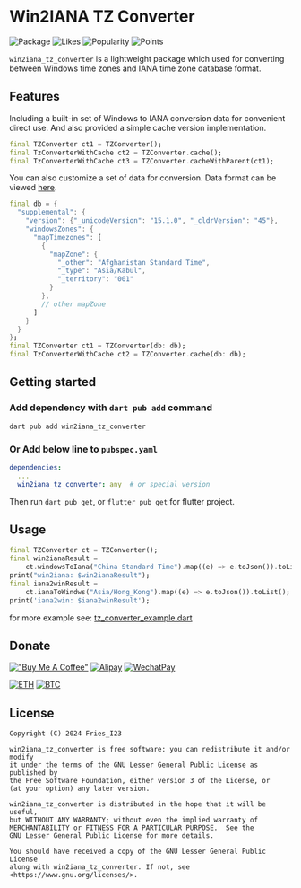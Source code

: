 <!--
This README describes the package. If you publish this package to pub.dev,
this README's contents appear on the landing page for your package.

For information about how to write a good package README, see the guide for
[writing package pages](https://dart.dev/guides/libraries/writing-package-pages).

For general information about developing packages, see the Dart guide for
[creating packages](https://dart.dev/guides/libraries/create-library-packages)
and the Flutter guide for
[developing packages and plugins](https://flutter.dev/developing-packages).
-->
# Win2IANA TZ Converter

![Package][pubdev-package]
![Likes][pubdev-likes]
![Popularity][pubdev-popularity]
![Points][pubdev-points]

`win2iana_tz_converter` is a lightweight package which used for converting
between Windows time zones and IANA time zone database format.

## Features

Including a built-in set of Windows to IANA conversion data for convenient
direct use. And also provided a simple cache version implementation.

```dart
final TZConverter ct1 = TZConverter();
final TzConverterWithCache ct2 = TZConverter.cache();
final TzConverterWithCache ct3 = TZConverter.cacheWithParent(ct1);
```

You can also customize a set of data for conversion.
Data format can be viewed [here][convert-format].

```dart
final db = {
  "supplemental": {
    "version": {"_unicodeVersion": "15.1.0", "_cldrVersion": "45"},
    "windowsZones": {
      "mapTimezones": [
        {
          "mapZone": {
            "_other": "Afghanistan Standard Time",
            "_type": "Asia/Kabul",
            "_territory": "001"
          }
        },
        // other mapZone
      ]
    }
  }
};
final TZConverter ct1 = TZConverter(db: db);
final TzConverterWithCache ct2 = TZConverter.cache(db: db);
```

## Getting started

### Add dependency with `dart pub add` command

```shell
dart pub add win2iana_tz_converter
```

### **Or** Add below line to `pubspec.yaml`

```yaml
dependencies:
  ...
  win2iana_tz_converter: any  # or special version

```

Then run `dart pub get`, or `flutter pub get` for flutter project.

## Usage

```dart
final TZConverter ct = TZConverter();
final win2ianaResult =
    ct.windowsToIana("China Standard Time").map((e) => e.toJson()).toList();
print("win2iana: $win2ianaResult");
final iana2winResult =
    ct.ianaToWindws("Asia/Hong_Kong").map((e) => e.toJson()).toList();
print('iana2win: $iana2winResult');
```

for more example see: [tz_converter_example.dart][tz_converter_example.dart]

## Donate

[!["Buy Me A Coffee"][buymeacoffee-badge]](https://www.buymeacoffee.com/d49cb87qgww)
[![Alipay][alipay-badge]][alipay-addr]
[![WechatPay][wechat-badge]][wechat-addr]

[![ETH][eth-badge]][eth-addr]
[![BTC][btc-badge]][btc-addr]

## License

```text
Copyright (C) 2024 Fries_I23

win2iana_tz_converter is free software: you can redistribute it and/or modify
it under the terms of the GNU Lesser General Public License as published by
the Free Software Foundation, either version 3 of the License, or
(at your option) any later version.

win2iana_tz_converter is distributed in the hope that it will be useful,
but WITHOUT ANY WARRANTY; without even the implied warranty of
MERCHANTABILITY or FITNESS FOR A PARTICULAR PURPOSE.  See the
GNU Lesser General Public License for more details.

You should have received a copy of the GNU Lesser General Public License
along with win2iana_tz_converter. If not, see <https://www.gnu.org/licenses/>.
```

[pubdev-package]: https://img.shields.io/pub/v/win2iana_tz_converter.svg
[pubdev-likes]: https://img.shields.io/pub/likes/win2iana_tz_converter?logo=dart
[pubdev-popularity]: https://img.shields.io/pub/popularity/win2iana_tz_converter?logo=dart
[pubdev-points]: https://img.shields.io/pub/points/win2iana_tz_converter?logo=dart

[buymeacoffee-badge]: https://img.shields.io/badge/Buy_Me_A_Coffee-FFDD00?style=for-the-badge&logo=buy-me-a-coffee&logoColor=black
[alipay-badge]: https://img.shields.io/badge/alipay-00A1E9?style=for-the-badge&logo=alipay&logoColor=white
[alipay-addr]: https://raw.githubusercontent.com/FriesI23/mhabit/main/docs/README/images/donate-alipay.jpg
[wechat-badge]: https://img.shields.io/badge/WeChat-07C160?style=for-the-badge&logo=wechat&logoColor=white
[wechat-addr]: https://raw.githubusercontent.com/FriesI23/mhabit/main/docs/README/images/donate-wechatpay.png
[eth-badge]: https://img.shields.io/badge/Ethereum-3C3C3D?style=for-the-badge&logo=Ethereum&logoColor=white
[eth-addr]: https://etherscan.io/address/0x35FC877Ef0234FbeABc51ad7fC64D9c1bE161f8F
[btc-badge]: https://img.shields.io/badge/Bitcoin-000000?style=for-the-badge&logo=bitcoin&logoColor=white
[btc-addr]: https://blockchair.com/bitcoin/address/bc1qz2vjews2fcscmvmcm5ctv47mj6236x9p26zk49

[convert-format]: https://raw.githubusercontent.com/unicode-org/cldr-json/main/cldr-json/cldr-core/supplemental/windowsZones.json
[tz_converter_example.dart]: ./example/tz_converter_example.dart
